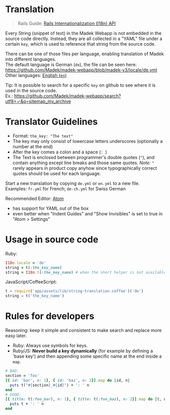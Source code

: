 # Translation

> Rails Guide: [Rails Internationalization (I18n) API](http://guides.rubyonrails.org/i18n.html)

Every String (snippet of text) in the Madek Webapp is not embedded in the source
code directly. Instead, they are all collected in a "YAML" file under a certain
`key`, which is used to reference that string from the source code.

There can be one of those files per language, enabling translation of Madek into
different languages.  
The default language is German (`de`), the file can be seen here:
<https://github.com/Madek/madek-webapp/blob/madek-v3/locale/de.yml>  
Other languages: [English (`en`)](https://github.com/Madek/madek-webapp/blob/madek-v3/locale/en.yml)

Tip: It is possible to search for a specific `key` on github to see where it is
used in the source code.  
Ex.: <https://github.com/Madek/madek-webapp/search?utf8=✓&q=sitemap_my_archive>

# Translator Guidelines

- Format: `the_key: "The text"`
- The key may only consist of lowercase letters underscores (optionally a number at the end)
- After the key comes a colon and a space (`: `)
- The Text is enclosed between programmer's double quotes (`"`), and contain
    anything except line breaks and those same quotes.
    *Note:* `"` rarely appears in product copy anyhow since typographically
    correct quotes should be used for each language.

Start a new translation by copying `de.yml` or `en.yml` to a new file.  
Examples: `fr.yml` for French; `de-ch.yml` for Swiss German

Recommended Editor: [Atom](https://atom.io)

- has support for YAML out of the box
- even better when "Indent Guides" and "Show Invisibles" is set to true in
    "Atom > Settings"

# Usage in source code

Ruby:

```rb
I18n.locale = 'de'
string = t(:the_key_name)
string = I18n.t(:the_key_name) # when the short helper is not available
```

JavaScript/CoffeeScript:

```js
t = require('app/assets/lib/string-translation.coffee')('de')
string = t('the_key_name')
```

# Rules for developers

Reasoning: keep it simple and consistent to make search and replace more easy later.

- Ruby: Always use symbols for keys.
- Ruby/JS: **Never build a key dynamically** (for example by defining a 'base key')
  and then appending some specific name at the end inside a `map`.

```rb
# BAD:
section = 'foo'
[{ id: 'bar', n: 1}, { id: 'baz', n: 2}].map do |id, n|
  puts t("#{section}_#{id}") + ': ' n
end
# GOOD:
[{ title: t(:foo_bar), n: 1}, { title: t(:foo_baz), n: 2}].map do |t, n|
  puts t + ': ' n
end
```
